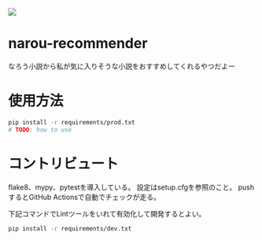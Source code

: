 ![](https://github.com/momocus/narou-recommender/workflows/Python%20application/badge.svg)

# narou-recommender

なろう小説から私が気に入りそうな小説をおすすめしてくれるやつだよー

# 使用方法

``` bash
pip install -r requirements/prod.txt
# TODO: how to use
```

# コントリビュート

flake8、mypy、pytestを導入している。
設定はsetup.cfgを参照のこと。
pushするとGitHub Actionsで自動でチェックが走る。

下記コマンドでLintツールをいれて有効化して開発するとよい。

``` bash
pip install -r requirements/dev.txt
```
